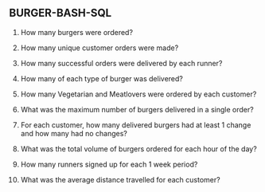 ## BURGER-BASH-SQL

1. How many burgers were ordered?

2. How many unique customer orders were made?

3. How many successful orders were delivered by each runner?

4. How many of each type of burger was delivered?

5. How many Vegetarian and Meatlovers were ordered by each customer?

6. What was the maximum number of burgers delivered in a single order?

7. For each customer, how many delivered burgers had at least 1 change and
how many had no changes?

8. What was the total volume of burgers ordered for each hour of the day?

9. How many runners signed up for each 1 week period? 

10. What was the average distance travelled for each customer?
